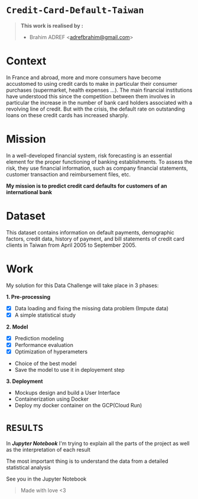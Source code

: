 # `Credit-Card-Default-Taiwan`

> **This work is realised by :**
> - Brahim ADREF <<adrefbrahim@gmail.com>>

# Context 
In France and abroad, more and more consumers have become accustomed to using credit cards to make in particular their consumer purchases (supermarket, health expenses ...). 
The main financial institutions have understood this since the competition between them involves in particular the increase in the number of bank card holders associated 
with a revolving line of credit. But with the crisis, the default rate on outstanding loans on these credit cards has increased sharply.

# Mission 
In a well-developed financial system, risk forecasting is an essential element for the proper functioning of banking establishments. 
To assess the risk, they use financial information, such as company financial statements, customer transaction and reimbursement files, etc.

**My mission is to predict credit card defaults for customers of an international bank** 

# Dataset 

This dataset contains information on default payments, demographic factors, credit data, history of payment, and bill statements of credit card clients in Taiwan from April 2005 to September 2005.

# Work 

My solution for this Data Challenge will take place in 3 phases:

**1. Pre-processing**

  *  [x] Data loading and fixing the missing data problem (Impute data)
  *  [x] A simple statistical study

**2. Model**

  * [x] Prediction modeling
  * [x] Performance evaluation
  * [x] Optimization of hyperameters
  * Choice of the best model
  * Save the model to use it in deployement step

**3. Deployment**

  * Mockups design and build a User Interface
  * Containerization using Docker
  * Deploy my docker container on the GCP(Cloud Run)
  
# `RESULTS`

In ***Jupyter Notebook*** I'm trying to explain all the parts of the project as well as the interpretation of each result

The most important thing is to understand the data from a detailed statistical analysis

See you in the Jupyter Notebook

> Made with love <3

